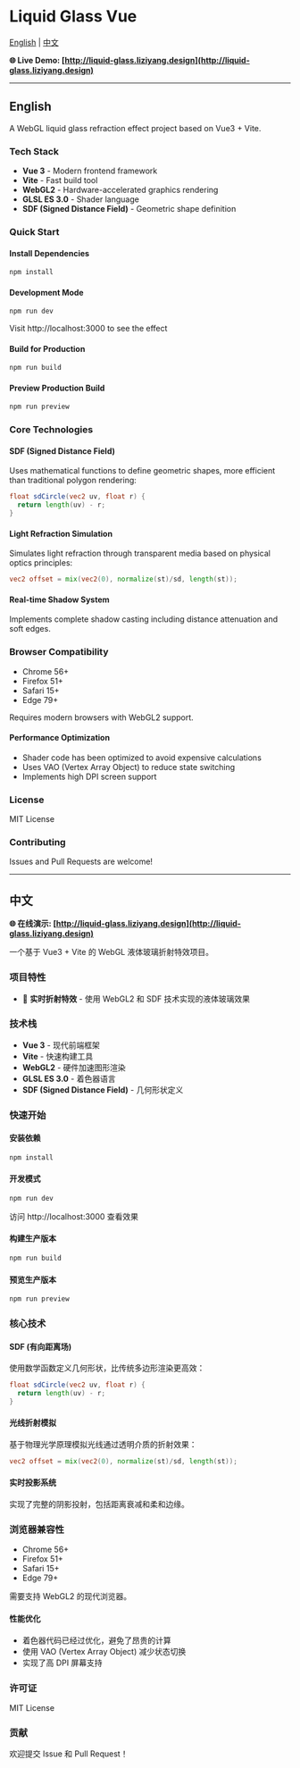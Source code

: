 # Liquid Glass Vue

[English](#english) | [中文](#中文)

**🌐 Live Demo: [http://liquid-glass.liziyang.design](http://liquid-glass.liziyang.design)**

---

## English

A WebGL liquid glass refraction effect project based on Vue3 + Vite.

### Tech Stack

- **Vue 3** - Modern frontend framework
- **Vite** - Fast build tool
- **WebGL2** - Hardware-accelerated graphics rendering
- **GLSL ES 3.0** - Shader language
- **SDF (Signed Distance Field)** - Geometric shape definition

### Quick Start

#### Install Dependencies

```bash
npm install
```

#### Development Mode

```bash
npm run dev
```

Visit http://localhost:3000 to see the effect

#### Build for Production

```bash
npm run build
```

#### Preview Production Build

```bash
npm run preview
```

### Core Technologies

#### SDF (Signed Distance Field)

Uses mathematical functions to define geometric shapes, more efficient than traditional polygon rendering:

```glsl
float sdCircle(vec2 uv, float r) { 
  return length(uv) - r; 
}
```

#### Light Refraction Simulation

Simulates light refraction through transparent media based on physical optics principles:

```glsl
vec2 offset = mix(vec2(0), normalize(st)/sd, length(st));
```

#### Real-time Shadow System

Implements complete shadow casting including distance attenuation and soft edges.

### Browser Compatibility

- Chrome 56+
- Firefox 51+
- Safari 15+
- Edge 79+

Requires modern browsers with WebGL2 support.

#### Performance Optimization

- Shader code has been optimized to avoid expensive calculations
- Uses VAO (Vertex Array Object) to reduce state switching
- Implements high DPI screen support

### License

MIT License

### Contributing

Issues and Pull Requests are welcome!

---

## 中文

**🌐 在线演示: [http://liquid-glass.liziyang.design](http://liquid-glass.liziyang.design)**

一个基于 Vue3 + Vite 的 WebGL 液体玻璃折射特效项目。

### 项目特性

- 🌟 **实时折射特效** - 使用 WebGL2 和 SDF 技术实现的液体玻璃效果

### 技术栈

- **Vue 3** - 现代前端框架
- **Vite** - 快速构建工具
- **WebGL2** - 硬件加速图形渲染
- **GLSL ES 3.0** - 着色器语言
- **SDF (Signed Distance Field)** - 几何形状定义

### 快速开始

#### 安装依赖

```bash
npm install
```

#### 开发模式

```bash
npm run dev
```

访问 http://localhost:3000 查看效果

#### 构建生产版本

```bash
npm run build
```

#### 预览生产版本

```bash
npm run preview
```

### 核心技术

#### SDF (有向距离场)

使用数学函数定义几何形状，比传统多边形渲染更高效：

```glsl
float sdCircle(vec2 uv, float r) { 
  return length(uv) - r; 
}
```

#### 光线折射模拟

基于物理光学原理模拟光线通过透明介质的折射效果：

```glsl
vec2 offset = mix(vec2(0), normalize(st)/sd, length(st));
```

#### 实时投影系统

实现了完整的阴影投射，包括距离衰减和柔和边缘。

### 浏览器兼容性

- Chrome 56+
- Firefox 51+
- Safari 15+
- Edge 79+

需要支持 WebGL2 的现代浏览器。

#### 性能优化

- 着色器代码已经过优化，避免了昂贵的计算
- 使用 VAO (Vertex Array Object) 减少状态切换
- 实现了高 DPI 屏幕支持

### 许可证

MIT License

### 贡献

欢迎提交 Issue 和 Pull Request！
